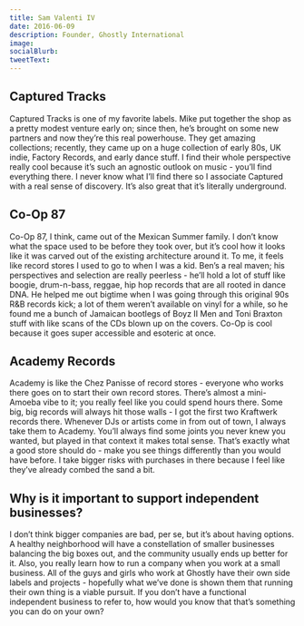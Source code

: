 ```yaml
---
title: Sam Valenti IV
date: 2016-06-09
description: Founder, Ghostly International
image:
socialBlurb:
tweetText:
---
```


## Captured Tracks

Captured Tracks is one of my favorite labels. Mike put together the shop as a pretty modest venture early on; since then, he’s brought on some new partners and now they’re this real powerhouse. They get amazing collections; recently, they came up on a huge collection of early 80s, UK indie, Factory Records, and early dance stuff. I find their whole perspective really cool because it’s such an agnostic outlook on music - you’ll find everything there. I never know what I’ll find there so I associate Captured with a real sense of discovery. It’s also great that it’s literally underground.

## Co-Op 87

Co-Op 87, I think, came out of the Mexican Summer family. I don’t know what the space used to be before they took over, but it’s cool how it looks like it was carved out of the existing architecture around it. To me, it feels like record stores I used to go to when I was a kid. Ben’s a real maven; his perspectives and selection are really peerless - he’ll hold a  lot of stuff like boogie, drum-n-bass, reggae, hip hop records that are all rooted in dance DNA. He helped me out bigtime when I was going through this original 90s R&B records kick; a lot of them weren’t available on vinyl for a while, so he found me a bunch of Jamaican bootlegs of Boyz II Men and Toni Braxton stuff with like scans of the CDs blown up on the covers. Co-Op is cool because it goes super accessible and esoteric at once.

## Academy Records

Academy is like the Chez Panisse of record stores - everyone who works there goes on to start their own record stores. There’s almost a mini-Amoeba vibe to it; you really feel like you could spend hours there. Some big, big records will always hit those walls - I got the first two Kraftwerk records there. Whenever DJs or artists come in from out of town, I always take them to Academy. You’ll always find some joints you never knew you wanted, but played in that context it makes total sense. That’s exactly what a good store should do - make you see things differently than you would have before. I take bigger risks with purchases in there because I feel like they’ve already combed the sand a bit.

## Why is it important to support independent businesses?

I don’t think bigger companies are bad, per se, but it’s about having options. A healthy neighborhood will have a constellation of smaller businesses balancing the big boxes out, and the community usually ends up better for it. Also, you really learn how to run a company when you work at a small business. All of the guys and girls who work at Ghostly have their own side labels and projects - hopefully what we’ve done is shown them that running their own thing is a viable pursuit. If you don’t have a functional independent business to refer to, how would you know that that’s something you can do on your own?

